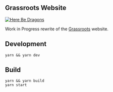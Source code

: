 ## Grassroots Website
[![Here Be Dragons](https://img.shields.io/badge/Here%20be%20Dragons-%F0%9F%90%89-success&color=white&)](https://en.wikipedia.org/wiki/Here_be_dragons)

Work in Progress rewrite of the [Grassroots](https://www.grassrootseconomics.org/) website.
## Development

```
yarn && yarn dev
```

## Build

```
yarn && yarn build
yarn start
```
